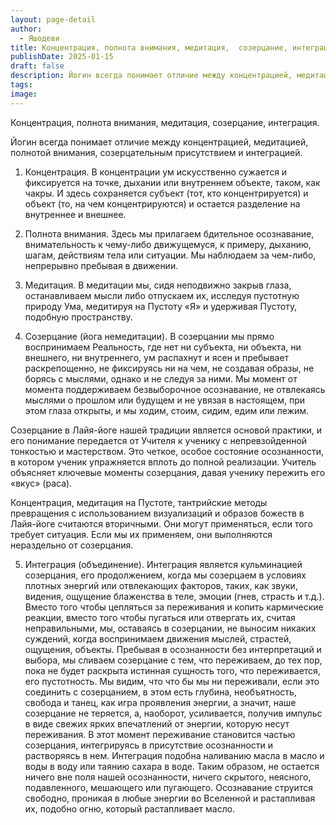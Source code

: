 ```yaml
---
layout: page-detail
author:
  - Яшодеви
title: Концентрация, полнота внимания, медитация,  созерцание, интеграция
publishDate: 2025-01-15
draft: false
description: Йогин всегда понимает отличие между концентрацией, медитацией, полнотой внимания, созерцательным присутствием и интеграцией.
tags: 
image:
---
```

Концентрация, полнота внимания, медитация, созерцание, интеграция.

Йогин всегда понимает отличие между концентрацией, медитацией, полнотой внимания, созерцательным присутствием и интеграцией.

1. Концентрация. В концентрации ум искусственно сужается и фиксируется на точке, дыхании или внутреннем объекте, таком, как чакры. И здесь сохраняется субъект (тот, кто концентрируется) и объект (то, на чем концентрируются) и остается разделение на внутреннее и внешнее.

2. Полнота внимания. Здесь мы прилагаем бдительное осознавание, внимательность к чему-либо движущемуся, к примеру, дыханию, шагам, действиям тела или ситуации. Мы наблюдаем за чем-либо, непрерывно пребывая в движении.

3. Медитация. В медитации мы, сидя неподвижно закрыв глаза, останавливаем мысли либо отпускаем их, исследуя пустотную природу Ума, медитируя на Пустоту «Я» и удерживая Пустоту, подобную пространству.

4. Созерцание (йога немедитации). В созерцании мы прямо воспринимаем Реальность, где нет ни субъекта, ни объекта, ни внешнего, ни внутреннего, ум распахнут и ясен и пребывает раскрепощенно, не фиксируясь ни на чем, не создавая образы, не борясь с мыслями, однако и не следуя за ними. Мы момент от момента поддерживаем безвыборочное осознавание, не отвлекаясь мыслями о прошлом или будущем и не увязая в настоящем, при этом глаза открыты, и мы ходим, стоим, сидим, едим или лежим.

Созерцание в Лайя-йоге нашей традиции является основой практики, и его понимание передается от Учителя к ученику с непревзойденной тонкостью и мастерством. Это четкое, особое состояние осознанности, в котором ученик упражняется вплоть до полной реализации. Учитель объясняет ключевые моменты созерцания, давая ученику пережить его «вкус» (раса).

Концентрация, медитация на Пустоте, тантрийские методы превращения с использованием визуализаций и образов божеств в Лайя-йоге считаются вторичными. Они могут применяться, если того требует ситуация. Если мы их применяем, они выполняются нераздельно от созерцания.

5. Интеграция (объединение). Интеграция является кульминацией созерцания, его продолжением, когда мы созерцаем в условиях плотных энергий или отвлекающих факторов, таких, как звуки, видения, ощущение блаженства в теле, эмоции (гнев, страсть и т.д.). Вместо того чтобы цепляться за переживания и копить кармические реакции, вместо того чтобы пугаться или отвергать их, считая неправильными, мы, оставаясь в созерцании, не выносим никаких суждений, когда воспринимаем движения мыслей, страстей, ощущения, объекты. Пребывая в осознанности без интерпретаций и выбора, мы сливаем созерцание с тем, что переживаем, до тех пор, пока не будет раскрыта истинная сущность того, что переживается, его пустотность. Мы видим, что что бы мы ни переживали, если это соединить с созерцанием, в этом есть глубина, необъятность, свобода и танец, как игра проявления энергии, а значит, наше созерцание не теряется, а, наоборот, усиливается, получив импульс в виде свежих ярких впечатлений от энергии, которую несут переживания. В этот момент переживание становится частью созерцания, интегрируясь в присутствие осознанности и растворяясь в нем. Интеграция подобна наливанию масла в масло и воды в воду или таянию сахара в воде. Таким образом, не остается ничего вне поля нашей осознанности, ничего скрытого, неясного, подавленного, мешающего или пугающего. Осознавание струится свободно, проникая в любые энергии во Вселенной и растапливая их, подобно огню, который растапливает масло.
